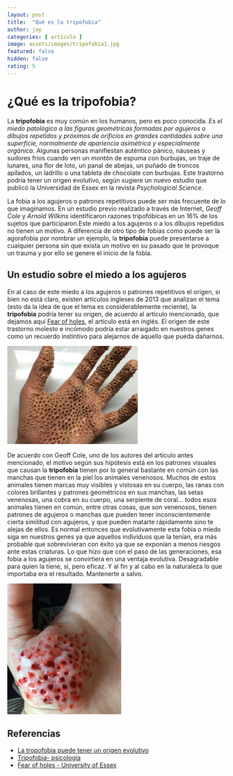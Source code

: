 ```yaml
---
layout: post
title:  "Qué es la tripofobia"
author: jay
categories: [ artículo ]
image: assets/images/tripofobia1.jpg
featured: false
hidden: false
rating: 5
---
```


# ¿Qué es la tripofobia?

La **tripofobia** es muy común en los humanos, pero es poco conocida. *Es el miedo patológico a las figuras geométricas formadas por agujeros o dibujos repetidos y próximos de orificios en grandes cantidades sobre una superficie, normalmente de apariencia asimétrica y especialmente orgánica*. Algunas personas manifiestan auténtico pánico, náuseas y sudores fríos cuando ven un montón de espuma con burbujas, un traje de lunares, una flor de loto, un panal de abejas, un puñado de troncos apilados, un ladrillo o una tableta de chocolate con burbujas. Este trastorno podría tener un origen evolutivo, según sugiere un nuevo estudio que publicó la Universidad de Essex en la revista *Psychological Science*.

La fobia a los agujeros o patrones repetitivos puede ser más frecuente de lo que imaginamos. En un estudio previo realizado a través de Internet, *Geoff Cole* y *Arnold Wilkins* identificaron razones tripofóbicas en un 16% de los sujetos que participaron.Este miedo a los agujeros o a los dibujos repetidos no tienen un motivo. A diferencia de otro tipo de fobias como puede ser la agorafobia por nombrar un ejemplo, la **tripofobia** puede presentarse a cualquier persona sin que exista un motivo en su pasado que le provoque un trauma y por ello se genere el inicio de la fobia.

## Un estudio sobre el miedo a los agujeros

En al caso de este miedo a los agujeros o patrones repetitivos el origen, si bien no está claro, existen artículos ingleses de 2013 que analizan el tema (esto da la idea de que el tema es considerablemente reciente), la **tripofobia** podría tener su origen, de acuerdo al artículo mencionado, que dejamos aquí [Fear of holes](http://pss.sagepub.com/content/24/10/1980), el artículo está en inglés. El origen de este trastorno molesto e incómodo podría estar arraigado en nuestros genes como un recuerdo instintivo para alejarnos de aquello que pueda dañarnos.

![tripofobia2](../assets/images/tripofobia2.jpg)

De acuerdo con Geoff Cole, uno de los autores del artículo antes mencionado, el motivo según sus hipótesis está en los patrones visuales que causan la **tripofobia** tienen por lo general bastante en común con las manchas que tienen en la piel los animales venenosos. Muchos de estos animales tienen marcas muy visibles y vistosas en su cuerpo, las ranas con colores brillantes y patrones geométricos en sus manchas, las setas venenosas, una cobra en su cuerpo, una serpiente de coral… todos esos animales tienen en común, entre otras cosas, que son venenosos, tienen patrones de agujeros o manchas que pueden tener inconscientemente cierta similitud con agujeros, y que pueden matarte rápidamente sino te alejas de ellos.
Es normal entonces que evolutivamente esta fobia o miedo siga en nuestros genes ya que aquellos individuos que la tenían, era más probable que sobrevivieran con éxito ya que se exponían a menos riesgos ante estas criaturas. Lo que hizo que con el paso de las generaciones, esa fobia a los agujeros se convirtiera en una ventaja evolutiva. Desagradable para quien la tiene, sí, pero eficaz. Y al fin y al cabo en la naturaleza lo que importaba era el resultado. Mantenerte a salvo.

![tripofobia3](../assets/images/tripofobia3.jpg)

## Referencias

- [La tropofobia puede tener un origen evolutivo](http://www.muyinteresante.es/salud/articulo/la-tripofobia-o-miedo-a-los-agujeros-podria-tener-una-explicacion-evolutiva-891378205763)
- [Tripofobia- psicología](https://psicologiamotivacional.com/tripofobia-fobia-agujeros/)
- [Fear of holes - University of Essex](http://pss.sagepub.com/content/24/10/1980)